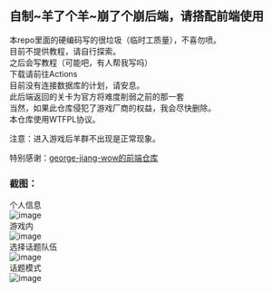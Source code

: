 ## 自制~羊了个羊~崩了个崩后端，请搭配前端使用
本repo里面的硬编码写的很垃圾（临时工质量），不喜勿喷。  
目前不提供教程，请自行探索。  
之后会写教程（可能吧，有人帮我写吗）  
下载请前往Actions  
目前没有连接数据库的计划，请安息。  
此后端返回的关卡为官方将难度削弱之前的那一套  
当然，如果此仓库侵犯了游戏厂商的权益，我会尽快删除。  
本仓库使用WTFPL协议。  

注意：进入游戏后羊群不出现是正常现象。  

特别感谢：[george-jiang-wow的前端仓库](https://github.com/george-jiang-wow/yanglegeyang)

### 截图：  
个人信息  
![image](https://user-images.githubusercontent.com/64446140/190565880-ebde7b50-e172-44c8-b4fa-ca4ff154d7e4.png)  
游戏内  
![image](https://user-images.githubusercontent.com/64446140/190565977-7ebbf4fa-ae46-4b7d-895f-4283d8147123.png)  
选择话题队伍  
![image](https://user-images.githubusercontent.com/64446140/190566110-361148b6-05be-47b5-a845-832a9868a1d2.png)  
话题模式  
![image](https://user-images.githubusercontent.com/64446140/190566203-a8d6ae1e-f806-46c6-b387-adbbc27f0f47.png)  
